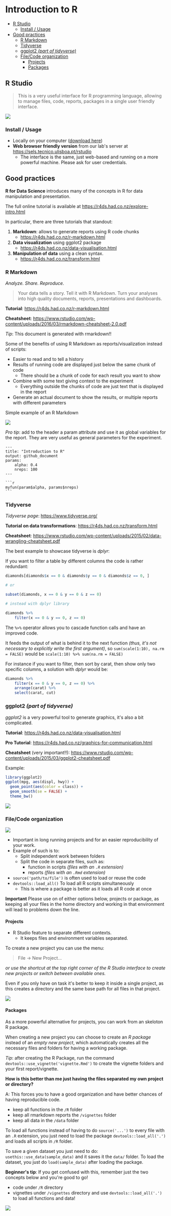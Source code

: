 Introduction to R
================

-   [R Studio](#r-studio)
    -   [Install / Usage](#install-usage)
-   [Good practices](#good-practices)
    -   [R Markdown](#r-markdown)
    -   [Tidyverse](#tidyverse)
    -   [ggplot2 *(part of tidyverse)*](#ggplot2-part-of-tidyverse)
    -   [File/Code organization](#filecode-organization)
        -   [Projects](#projects)
        -   [Packages](#packages)

R Studio
--------

> This is a very useful interface for R programming language, allowing to manage files, code, reports, packages in a single user friendly interface.

![](rstudio.png)

### Install / Usage

-   Locally on your computer ([download here](https://www.rstudio.com/products/rstudio/download/#download))
-   **Web browser friendly version** from our lab's server at <https://sels.tecnico.ulisboa.pt/rstudio>
    -   The interface is the same, just web-based and running on a more powerful machine. Please ask for user credentials.

Good practices
--------------

**R for Data Science** introduces many of the concepts in R for data manipulation and presentation.

The full online tutorial is available at <https://r4ds.had.co.nz/explore-intro.html>

In particular, there are three tutorials that standout:

1.  **Markdown**: allows to generate reports using R code chunks
    -   <https://r4ds.had.co.nz/r-markdown.html>
2.  **Data visualization** using ggplot2 package
    -   <https://r4ds.had.co.nz/data-visualisation.html>
3.  **Manipulation of data** using a clean syntax.
    -   <https://r4ds.had.co.nz/transform.html>

### R Markdown

*Analyze. Share. Reproduce.*

> Your data tells a story. Tell it with R Markdown. Turn your analyses into high quality documents, reports, presentations and dashboards.

**Tutorial**: <https://r4ds.had.co.nz/r-markdown.html>

**Cheatsheet**: <https://www.rstudio.com/wp-content/uploads/2016/03/rmarkdown-cheatsheet-2.0.pdf>

*Tip*: This document is generated with rmarkdown!!

Some of the benefits of using R Markdown as reports/visualization instead of scripts:

-   Easier to read and to tell a history
-   Results of running code are displayed just below the same chunk of code
    -   There should be a chunk of code for each result you want to show
-   Combine with some text giving context to the experiment
    -   Everything outside the chunks of code are just text that is displayed in the report
-   Generate an actual document to show the results, or multiple reports with different parameters

Simple example of an R Markdown

![](rmarkdown.png)

*Pro tip*: add to the header a param attribute and use it as global variables for the report. They are very useful as general parameters for the experiment.

    ---
    title: "Introduction to R"
    output: github_document
    params:
        alpha: 0.4
        nreps: 100
    ---
            
    ```r
    myfun(param$alpha, params$nreps)
    ```

### Tidyverse

*Tidyverse page*: <https://www.tidyverse.org/>

**Tutorial on data transformations**: <https://r4ds.had.co.nz/transform.html>

**Cheatsheet**: <https://www.rstudio.com/wp-content/uploads/2015/02/data-wrangling-cheatsheet.pdf>

The best example to showcase tidyverse is *dplyr*:

If you want to filter a table by different columns the code is rather redundant:

``` r
diamonds[diamonds$x == 0 & diamonds$y == 0 & diamonds$z == 0, ]

# or

subset(diamonds, x == 0 & y == 0 & z == 0)

# instead with dplyr library

diamonds %>%
    filter(x == 0 & y == 0, z == 0)
```

The `%>%` operator allows you to cascade function calls and have an improved code.

It feeds the output of what is behind it to the next function *(thus, it's not necessary to explicitly write the first argument)*, so `sum(scale(1:10), na.rm = FALSE)` would be `scale(1:10) %>% sum(na.rm = FALSE)`

For instance if you want to filter, then sort by carat, then show only two specific columns, a solution with *dplyr* would be:

``` r
diamonds %>%
    filter(x == 0 & y == 0, z == 0) %>%
    arrange(carat) %>%
    select(carat, cut)
```

### ggplot2 *(part of tidyverse)*

*ggplot2* is a very powerful tool to generate graphics, it's also a bit complicated.

**Tutorial**: <https://r4ds.had.co.nz/data-visualisation.html>

**Pro Tutorial**: <https://r4ds.had.co.nz/graphics-for-communication.html>

**Cheatsheet** (very important!!): <https://www.rstudio.com/wp-content/uploads/2015/03/ggplot2-cheatsheet.pdf>

Example:

``` r
library(ggplot2)
ggplot(mpg, aes(displ, hwy)) +
  geom_point(aes(color = class)) +
  geom_smooth(se = FALSE) +
  theme_bw()
```

![](README_files/figure-markdown_github/unnamed-chunk-3-1.png)

### File/Code organization

![](clutter.jpg)

-   Important in long running projects and for an easier reproducibility of your work.
-   Example of such is to:
    -   Split independent work between folders
    -   Split the code in separate files, such as:
        -   function in scripts *(files with an `.R` extension)*
        -   reports *(files with an `.Rmd` extension)*
-   `source('path/to/file')` is often used to load or reuse the code
-   `devtools::load_all()` To load all R scripts simultaneously
    -   This is where a package is better as it loads all R code at once

**Important** Please use on of either options below, projects or package, as keeping all your files in the home directory and working in that environment will lead to problems down the line.

#### Projects

-   R Studio feature to separate different contexts.
    -   It keeps files and environment variables separated.

To create a new project you can use the menu:

> File -&gt; New Project...

*or use the shortcut at the top right corner of the R Studio interface to create new projects or switch between available ones.*

Even if you only have on task it's better to keep it inside a single project, as this creates a directory and the same base path for all files in that project.

![](new_project.png)

#### Packages

As a more powerful alternative for projects, you can work from an skeloton R package.

When creating a new project you can choose to create an *R package* instead of an *empty new project*, which automatically creates all the necessary files and folders for having a working package.

*Tip*: after creating the R Package, run the command `devtools::use_vignette('vignette.Rmd')` to create the vignette folders and your first report/vignette.

**How is this better than me just having the files separated my own project or directory?**

A: This forces you to have a good organization and have better chances of having reproducible code.

-   keep all functions in the `/R` folder
-   keep all rmarkdown reports the `/vignettes` folder
-   keep all data in the `/data` folder

To load all functions instead of having to do `source('...')` to every file with an `.R` extension, you just need to load the package `devtools::load_all('.')` and loads all scripts in `/R` folder.

To save a given dataset you just need to do: `usethis::use_data(sample_data)` and it saves it the `data/` folder. To load the dataset, you just do `load(sample_data)` after loading the package.

**Beginner's tip**: If you get confused with this, remember just the two concepts below and you're good to go!

-   code under `/R` directory
-   vignettes under `/vignettes` directory and use `devtools::load_all('.')` to load all functions and data!

![](new_package.png)

